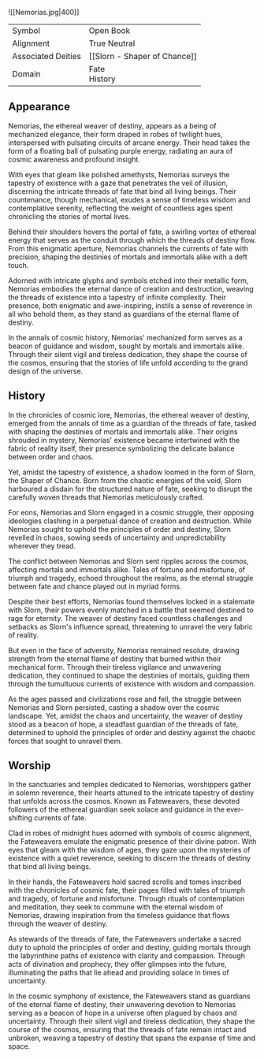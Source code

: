 ![[Nemorias.jpg|400]]

|                    |                              |
| ------------------ | ---------------------------- |
| Symbol             | Open Book                    |
| Alignment          | True Neutral                 |
| Associated Deities | [[Slorn - Shaper of Chance]] |
| Domain             | Fate<br>History              |

## Appearance

Nemorias, the ethereal weaver of destiny, appears as a being of mechanized elegance, their form draped in robes of twilight hues, interspersed with pulsating circuits of arcane energy. Their head takes the form of a floating ball of pulsating purple energy, radiating an aura of cosmic awareness and profound insight.

With eyes that gleam like polished amethysts, Nemorias surveys the tapestry of existence with a gaze that penetrates the veil of illusion, discerning the intricate threads of fate that bind all living beings. Their countenance, though mechanical, exudes a sense of timeless wisdom and contemplative serenity, reflecting the weight of countless ages spent chronicling the stories of mortal lives.

Behind their shoulders hovers the portal of fate, a swirling vortex of ethereal energy that serves as the conduit through which the threads of destiny flow. From this enigmatic aperture, Nemorias channels the currents of fate with precision, shaping the destinies of mortals and immortals alike with a deft touch.

Adorned with intricate glyphs and symbols etched into their metallic form, Nemorias embodies the eternal dance of creation and destruction, weaving the threads of existence into a tapestry of infinite complexity. Their presence, both enigmatic and awe-inspiring, instils a sense of reverence in all who behold them, as they stand as guardians of the eternal flame of destiny.

In the annals of cosmic history, Nemorias' mechanized form serves as a beacon of guidance and wisdom, sought by mortals and immortals alike. Through their silent vigil and tireless dedication, they shape the course of the cosmos, ensuring that the stories of life unfold according to the grand design of the universe.

## History

  
In the chronicles of cosmic lore, Nemorias, the ethereal weaver of destiny, emerged from the annals of time as a guardian of the threads of fate, tasked with shaping the destinies of mortals and immortals alike. Their origins shrouded in mystery, Nemorias' existence became intertwined with the fabric of reality itself, their presence symbolizing the delicate balance between order and chaos.

Yet, amidst the tapestry of existence, a shadow loomed in the form of Slorn, the Shaper of Chance. Born from the chaotic energies of the void, Slorn harboured a disdain for the structured nature of fate, seeking to disrupt the carefully woven threads that Nemorias meticulously crafted.

For eons, Nemorias and Slorn engaged in a cosmic struggle, their opposing ideologies clashing in a perpetual dance of creation and destruction. While Nemorias sought to uphold the principles of order and destiny, Slorn revelled in chaos, sowing seeds of uncertainty and unpredictability wherever they tread.

The conflict between Nemorias and Slorn sent ripples across the cosmos, affecting mortals and immortals alike. Tales of fortune and misfortune, of triumph and tragedy, echoed throughout the realms, as the eternal struggle between fate and chance played out in myriad forms.

Despite their best efforts, Nemorias found themselves locked in a stalemate with Slorn, their powers evenly matched in a battle that seemed destined to rage for eternity. The weaver of destiny faced countless challenges and setbacks as Slorn's influence spread, threatening to unravel the very fabric of reality.

But even in the face of adversity, Nemorias remained resolute, drawing strength from the eternal flame of destiny that burned within their mechanical form. Through their tireless vigilance and unwavering dedication, they continued to shape the destinies of mortals, guiding them through the tumultuous currents of existence with wisdom and compassion.

As the ages passed and civilizations rose and fell, the struggle between Nemorias and Slorn persisted, casting a shadow over the cosmic landscape. Yet, amidst the chaos and uncertainty, the weaver of destiny stood as a beacon of hope, a steadfast guardian of the threads of fate, determined to uphold the principles of order and destiny against the chaotic forces that sought to unravel them.

## Worship

In the sanctuaries and temples dedicated to Nemorias, worshippers gather in solemn reverence, their hearts attuned to the intricate tapestry of destiny that unfolds across the cosmos. Known as Fateweavers, these devoted followers of the ethereal guardian seek solace and guidance in the ever-shifting currents of fate.

Clad in robes of midnight hues adorned with symbols of cosmic alignment, the Fateweavers emulate the enigmatic presence of their divine patron. With eyes that gleam with the wisdom of ages, they gaze upon the mysteries of existence with a quiet reverence, seeking to discern the threads of destiny that bind all living beings.

In their hands, the Fateweavers hold sacred scrolls and tomes inscribed with the chronicles of cosmic fate, their pages filled with tales of triumph and tragedy, of fortune and misfortune. Through rituals of contemplation and meditation, they seek to commune with the eternal wisdom of Nemorias, drawing inspiration from the timeless guidance that flows through the weaver of destiny.

As stewards of the threads of fate, the Fateweavers undertake a sacred duty to uphold the principles of order and destiny, guiding mortals through the labyrinthine paths of existence with clarity and compassion. Through acts of divination and prophecy, they offer glimpses into the future, illuminating the paths that lie ahead and providing solace in times of uncertainty.

In the cosmic symphony of existence, the Fateweavers stand as guardians of the eternal flame of destiny, their unwavering devotion to Nemorias serving as a beacon of hope in a universe often plagued by chaos and uncertainty. Through their silent vigil and tireless dedication, they shape the course of the cosmos, ensuring that the threads of fate remain intact and unbroken, weaving a tapestry of destiny that spans the expanse of time and space.